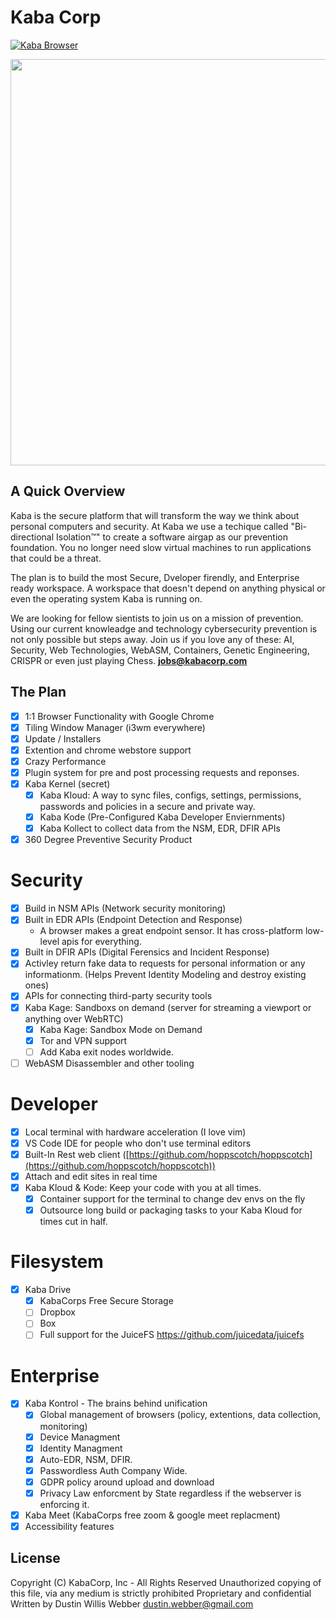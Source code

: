 # Kaba Corp

[![Kaba Browser](https://github.com/KabaCorp/kaba/actions/workflows/build.yml/badge.svg?branch=main&event=push)](https://github.com/KabaCorp/kaba/actions/workflows/build.yml)

<img width="650" style="width:650px!important;" src="https://github.com/KabaCorp/.github/blob/main/profile/kaba-browser.gif?raw=true" />

## A Quick Overview

Kaba is the secure platform that will transform the way we think about personal computers and security. At Kaba we use a techique called "Bi-directional Isolation™" to create a software airgap as our prevention foundation. You no longer need slow virtual machines to run applications that could be a threat.

The plan is to build the most Secure, Dveloper firendly, and Enterprise ready workspace. A workspace that doesn't depend on anything physical
or even the operating system Kaba is running on. 

We are looking for fellow sientists to join us on a mission of prevention. Using our current knowleadge and technology cybersecurity prevention is not only possible but steps away. Join us if you love any of these: AI, Security, Web Technologies, WebASM, Containers, Genetic Engineering, CRISPR or even just playing Chess. **jobs@kabacorp.com**

## The Plan

- [x] 1:1 Browser Functionality with Google Chrome
- [x] Tiling Window Manager (i3wm everywhere)
- [x] Update / Installers
- [x] Extention and chrome webstore support
- [x] Crazy Performance
- [x] Plugin system for pre and post processing requests and reponses.
- [x] Kaba Kernel (secret)
  - [x] Kaba Kloud: A way to sync files, configs, settings, permissions, passwords and policies in a secure and private way.
  - [x] Kaba Kode (Pre-Configured Kaba Developer Enviernments)
  - [x] Kaba Kollect to collect data from the NSM, EDR, DFIR APIs
- [x] 360 Degree Preventive Security Product

# Security

- [x] Build in NSM APIs (Network security monitoring)
- [x] Built in EDR APIs (Endpoint Detection and Response) 
  - A browser makes a great endpoint sensor. It has cross-platform low-level apis for everything.
- [x] Built in DFIR APIs (Digital Ferensics and Incident Response)
- [x] Activley return fake data to requests for personal information or any informationm. (Helps Prevent Identity Modeling and destroy existing ones)
- [x] APIs for connecting third-party security tools
- [x] Kaba Kage: Sandboxs on demand (server for streaming a viewport or anything over WebRTC)
  - [x] Kaba Kage: Sandbox Mode on Demand
  - [x] Tor and VPN support
  - [ ] Add Kaba exit nodes worldwide.
- [ ] WebASM Disassembler and other tooling

# Developer

- [x] Local terminal with hardware acceleration (I love vim)
- [x] VS Code IDE for people who don't use terminal editors
- [x] Built-In Rest web client ([https://github.com/hoppscotch/hoppscotch](https://github.com/hoppscotch/hoppscotch))
- [x] Attach and edit sites in real time
- [x] Kaba Kloud & Kode: Keep your code with you at all times.
  - [x] Container support for the terminal to change dev envs on the fly
  - [x] Outsource long build or packaging tasks to your Kaba Kloud for times cut in half.

# Filesystem

- [x] Kaba Drive
  - [x] KabaCorps Free Secure Storage
  - [ ] Dropbox
  - [ ] Box
  - [ ] Full support for the JuiceFS https://github.com/juicedata/juicefs

# Enterprise

- [x] Kaba Kontrol - The brains behind unification
  - [x] Global management of browsers (policy, extentions, data collection, monitoring)
  - [x] Device Managment
  - [x] Identity Managment
  - [x] Auto-EDR, NSM, DFIR.
  - [x] Passwordless Auth Company Wide.
  - [x] GDPR policy around upload and download
  - [x] Privacy Law enforcment by State regardless if the webserver is enforcing it.
- [x] Kaba Meet (KabaCorps free zoom & google meet replacment)
- [x] Accessibility features

## License

Copyright (C) KabaCorp, Inc - All Rights Reserved
Unauthorized copying of this file, via any medium is strictly prohibited
Proprietary and confidential
Written by Dustin Willis Webber <dustin.webber@gmail.com>

